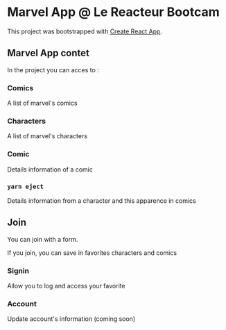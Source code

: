 # Marvel App @ Le Reacteur Bootcam

This project was bootstrapped with [Create React App](https://github.com/facebook/create-react-app).

## Marvel App contet

In the project you can acces to :

### Comics

A list of marvel's comics

### Characters

A list of marvel's characters

### Comic

Details information of a comic

### `yarn eject`

Details information from a character and this apparence in comics

## Join

You can join with a form.

If you join, you can save in favorites characters and comics

### Signin

Allow you to log and access your favorite

### Account

Update account's information (coming soon)

